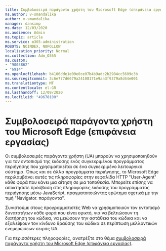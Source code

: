 ```yaml
---
title: Συμβολοσειρά παράγοντα χρήστη του Microsoft Edge (επιφάνεια εργασίας)
ms.author: v-smandalika
author: v-smandalika
manager: dansimp
ms.date: 12/03/2020
ms.audience: Admin
ms.topic: article
ms.service: o365-administration
ROBOTS: NOINDEX, NOFOLLOW
localization_priority: Normal
ms.collection: Adm_O365
ms.custom:
- "9003862"
- "6914"
ms.openlocfilehash: b4106dde1e09e0ce07b4b9adc2b2984cc5609c3b
ms.sourcegitcommit: 3c6e777d6679a24108171e9aa3f9379a8d44e001
ms.translationtype: MT
ms.contentlocale: el-GR
ms.lasthandoff: 12/09/2020
ms.locfileid: "49678100"
---
```

# <a name="microsoft-edge-user-agent-string-desktop"></a>Συμβολοσειρά παράγοντα χρήστη του Microsoft Edge (επιφάνεια εργασίας)

Οι συμβολοσειρές παράγοντα χρήστη (UA) μπορούν να χρησιμοποιηθούν για τον εντοπισμό της έκδοσης ενός συγκεκριμένου προγράμματος περιήγησης που χρησιμοποιείται σε ένα συγκεκριμένο λειτουργικό σύστημα. Όπως και σε άλλα προγράμματα περιήγησης, το Microsoft Edge περιλαμβάνει αυτές τις πληροφορίες στην κεφαλίδα HTTP "User-Agent" κάθε φορά που κάνει μια αίτηση σε μια τοποθεσία. Μπορείτε επίσης να αποκτήσετε πρόσβαση στις πληροφορίες έκδοσης του προγράμματος περιήγησης μέσω JavaScript, πραγματοποιώντας ερώτημα σχετικά με την τιμή "Navigator. παράγοντα".

Συνιστούμε στους προγραμματιστές Web να χρησιμοποιούν τον εντοπισμό δυνατοτήτων κάθε φορά που είναι εφικτό, για να βελτιώσουν τη διατήρηση του κώδικα, να μειώσουν την αστάθεια του κώδικα και να εξαλείψουν τον κίνδυνο θραύσης του κώδικα σε περίπτωση μελλοντικών ενημερώσεων σειράς UA.

Για περισσότερες πληροφορίες, ανατρέξτε στο θέμα [συμβολοσειρά παράγοντα χρήστη του Microsoft Edge (επιφάνεια εργασίας)](https://docs.microsoft.com/microsoft-edge/web-platform/user-agent-string).